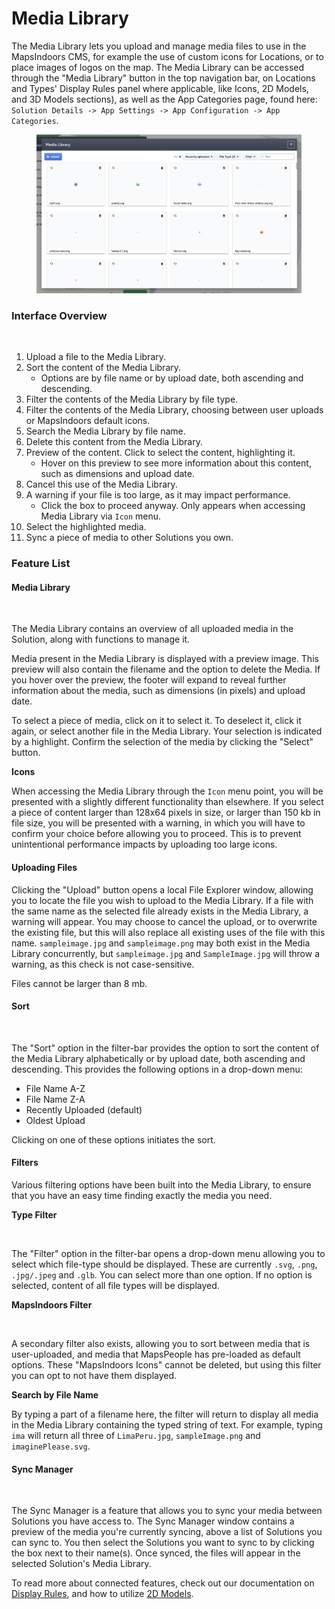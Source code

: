# Media Library

The Media Library lets you upload and manage media files to use in the MapsIndoors CMS, for example the use of custom icons for Locations, or to place images of logos on the map. The Media Library can be accessed through the "Media Library" button in the top navigation bar, on Locations and Types' Display Rules panel where applicable, like Icons, 2D Models, and 3D Models sections), as well as the App Categories page, found here: `Solution Details -> App Settings -> App Configuration -> App Categories`.

<figure><img src="../../../.gitbook/assets/CleanShot 2023-07-05 at 15.11.42@2x.png" alt=""><figcaption></figcaption></figure>

### Interface Overview[​](https://docs.mapsindoors.com/cms-media-library#interface-overview) <a href="#interface-overview" id="interface-overview"></a>

<figure><img src="https://docs.mapsindoors.com/img/cms/media-library-overview.png" alt=""><figcaption></figcaption></figure>

1. Upload a file to the Media Library.
2. Sort the content of the Media Library.&#x20;
   * Options are by file name or by upload date, both ascending and descending.
3. Filter the contents of the Media Library by file type.
4. Filter the contents of the Media Library, choosing between user uploads or MapsIndoors default icons.
5. Search the Media Library by file name.
6. Delete this content from the Media Library.
7. Preview of the content. Click to select the content, highlighting it.
   * Hover on this preview to see more information about this content, such as dimensions and upload date.
8. Cancel this use of the Media Library.
9. A warning if your file is too large, as it may impact performance.
   * Click the box to proceed anyway. Only appears when accessing Media Library via `Icon` menu.
10. Select the highlighted media.
11. Sync a piece of media to other Solutions you own.

### Feature List[​](https://docs.mapsindoors.com/cms-media-library#feature-list) <a href="#feature-list" id="feature-list"></a>

#### Media Library[​](https://docs.mapsindoors.com/cms-media-library#media-library) <a href="#media-library" id="media-library"></a>

<figure><img src="https://docs.mapsindoors.com/img/cms/media-library.png" alt=""><figcaption></figcaption></figure>

The Media Library contains an overview of all uploaded media in the Solution, along with functions to manage it.

Media present in the Media Library is displayed with a preview image. This preview will also contain the filename and the option to delete the Media. If you hover over the preview, the footer will expand to reveal further information about the media, such as dimensions (in pixels) and upload date.

To select a piece of media, click on it to select it. To deselect it, click it again, or select another file in the Media Library. Your selection is indicated by a highlight. Confirm the selection of the media by clicking the "Select" button.

**Icons**[**​**](https://docs.mapsindoors.com/cms-media-library#icons)

When accessing the Media Library through the `Icon` menu point, you will be presented with a slightly different functionality than elsewhere. If you select a piece of content larger than 128x64 pixels in size, or larger than 150 kb in file size, you will be presented with a warning, in which you will have to confirm your choice before allowing you to proceed. This is to prevent unintentional performance impacts by uploading too large icons.

#### Uploading Files[​](https://docs.mapsindoors.com/cms-media-library#uploading-files) <a href="#uploading-files" id="uploading-files"></a>

Clicking the "Upload" button opens a local File Explorer window, allowing you to locate the file you wish to upload to the Media Library. If a file with the same name as the selected file already exists in the Media Library, a warning will appear. You may choose to cancel the upload, or to overwrite the existing file, but this will also replace all existing uses of the file with this name. `sampleimage.jpg` and `sampleimage.png` may both exist in the Media Library concurrently, but `sampleimage.jpg` and `SampleImage.jpg` will throw a warning, as this check is not case-sensitive.

Files cannot be larger than 8 mb.

#### Sort[​](https://docs.mapsindoors.com/cms-media-library#sort) <a href="#sort" id="sort"></a>

<figure><img src="https://docs.mapsindoors.com/img/cms/media-library-sort.png" alt=""><figcaption></figcaption></figure>

The "Sort" option in the filter-bar provides the option to sort the content of the Media Library alphabetically or by upload date, both ascending and descending. This provides the following options in a drop-down menu:

* File Name A-Z
* File Name Z-A
* Recently Uploaded (default)
* Oldest Upload

Clicking on one of these options initiates the sort.

#### Filters[​](https://docs.mapsindoors.com/cms-media-library#filters) <a href="#filters" id="filters"></a>

Various filtering options have been built into the Media Library, to ensure that you have an easy time finding exactly the media you need.

**Type Filter**[**​**](https://docs.mapsindoors.com/cms-media-library#type-filter)

<figure><img src="https://docs.mapsindoors.com/img/cms/media-library-filter-filetype.png" alt=""><figcaption></figcaption></figure>

The "Filter" option in the filter-bar opens a drop-down menu allowing you to select which file-type should be displayed. These are currently `.svg`, `.png`, `.jpg/.jpeg` and `.glb`. You can select more than one option. If no option is selected, content of all file types will be displayed.

**MapsIndoors Filter**[**​**](https://docs.mapsindoors.com/cms-media-library#mapsindoors-filter)

<figure><img src="https://docs.mapsindoors.com/img/cms/media-library-filter.png" alt=""><figcaption></figcaption></figure>

A secondary filter also exists, allowing you to sort between media that is user-uploaded, and media that MapsPeople has pre-loaded as default options. These "MapsIndoors Icons" cannot be deleted, but using this filter you can opt to not have them displayed.

**Search by File Name**[**​**](https://docs.mapsindoors.com/cms-media-library#search-by-file-name)

By typing a part of a filename here, the filter will return to display all media in the Media Library containing the typed string of text. For example, typing `ima` will return all three of `LimaPeru.jpg`, `sampleImage.png` and `imaginePlease.svg`.

#### Sync Manager[​](https://docs.mapsindoors.com/cms-media-library#sync-manager) <a href="#sync-manager" id="sync-manager"></a>

<figure><img src="https://docs.mapsindoors.com/img/cms/media-library-sync.png" alt=""><figcaption></figcaption></figure>

The Sync Manager is a feature that allows you to sync your media between Solutions you have access to. The Sync Manager window contains a preview of the media you're currently syncing, above a list of Solutions you can sync to. You then select the Solutions you want to sync to by clicking the box next to their name(s). Once synced, the files will appear in the selected Solution's Media Library.

To read more about connected features, check out our documentation on [Display Rules](https://docs.mapsindoors.com/display-rules/), and how to utilize [2D Models](https://docs.mapsindoors.com/cms#2d-models-and-icons/).
